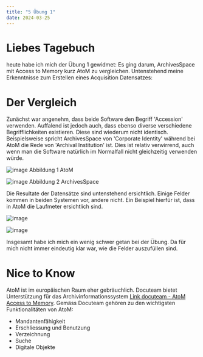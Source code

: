 ```yaml
---
title: "5 Übung 1"
date: 2024-03-25
---
```


# Liebes Tagebuch
heute habe ich mich der Übung 1 gewidmet: Es ging darum, ArchivesSpace mit Access to Memory kurz AtoM zu vergleichen. Untenstehend meine Erkenntnisse zum Erstellen eines Acquisition Datensatzes:
# Der Vergleich
Zunächst war angenehm, dass beide Software den Begriff 'Accession' verwenden. Auffalend ist jedoch auch, dass ebenso diverse verschiedene Begrifflichkeiten existieren. Diese sind wiederum nicht identisch. Beispielsweise spricht ArchivesSpace von 'Corporate Identity' während bei AtoM die Rede von 'Archival Institution' ist. Dies ist relativ verwirrend, auch wenn man die Software natürlich im Normalfall nicht gleichzeitig verwenden würde.

![image](https://github.com/nathaliewic/lerntagebuch/assets/160014832/b2c898fc-b1f2-4c25-a359-9484a95814ec)
Abbildung 1 AtoM

![image](https://github.com/nathaliewic/lerntagebuch/assets/160014832/a3d29be8-415f-4f34-be9a-21a3c6bfbf90)
Abbildung 2 ArchivesSpace

Die Resultate der Datensätze sind untenstehend ersichtlich. Einige Felder kommen in beiden Systemen vor, andere nicht. Ein Beispiel hierfür ist, dass in AtoM die Laufmeter ersichtlich sind.

![image](https://github.com/nathaliewic/lerntagebuch/assets/160014832/7ef6f77f-f2ee-4a2d-9b50-7c3543903835)

![image](https://github.com/nathaliewic/lerntagebuch/assets/160014832/50076695-2326-4a22-b8e8-4407700e230b)

 
Insgesamt habe ich mich ein wenig schwer getan bei der Übung. Da für mich nicht immer eindeutig klar war, wie die Felder auszufüllen sind. 

# Nice to Know
AtoM ist im europäischen Raum eher gebräuchlich. Docuteam bietet Unterstützung für das Archivinformationssystem [Link docuteam - AtoM Access to Memory](https://www.docuteam.ch/atom-access-to-memory/). Gemäss Docuteam gehören zu den wichtigsten Funktionalitäten von AtoM:
-	Mandantenfähigkeit
-	Erschliessung und Benutzung
-	Verzeichnung
-	Suche
-	Digitale Objekte

